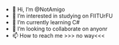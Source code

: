 - 👋 Hi, I’m @NotAmigo
- 👀 I’m interested in studying on FIITUrFU
- 🌱 I’m currently learning C#
- 💞️ I’m looking to collaborate on anyonr
- 📫 How to reach me >>> no way<<<

<!---
NotAmigo/NotAmigo is a ✨ special ✨ repository because its `README.md` (this file) appears on your GitHub profile.
You can click the Preview link to take a look at your changes.
--->
